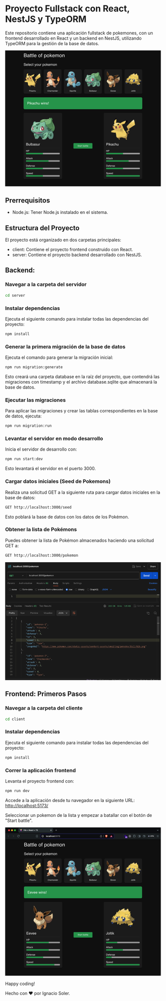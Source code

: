 # Proyecto Fullstack con React, NestJS y TypeORM

Este repositorio contiene una aplicación fullstack de pokemones, con un frontend desarrollado en React y un backend en NestJS, utilizando TypeORM para la gestión de la base de datos.

![alt text](project-screenshot.png)

## Prerrequisitos

- Node.js: Tener Node.js instalado en el sistema.

## Estructura del Proyecto

El proyecto está organizado en dos carpetas principales:

- client: Contiene el proyecto frontend construido con React.
- server: Contiene el proyecto backend desarrollado con NestJS.

## Backend:

### Navegar a la carpeta del servidor

```bash
cd server
```

### Instalar dependencias

Ejecuta el siguiente comando para instalar todas las dependencias del proyecto:

```bash
npm install
```

### Generar la primera migración de la base de datos

Ejecuta el comando para generar la migración inicial:

```bash
npm run migration:generate
```

Esto creará una carpeta database en la raíz del proyecto, que contendrá las migraciones con timestamp y el archivo database.sqlite que almacenará la base de datos.

### Ejecutar las migraciones

Para aplicar las migraciones y crear las tablas correspondientes en la base de datos, ejecuta:

```bash
npm run migration:run
```

### Levantar el servidor en modo desarrollo

Inicia el servidor de desarrollo con:

```bash
npm run start:dev
```

Esto levantará el servidor en el puerto 3000.

### Cargar datos iniciales (Seed de Pokemons)

Realiza una solicitud GET a la siguiente ruta para cargar datos iniciales en la base de datos:

```bash
GET http://localhost:3000/seed
```

Esto poblará la base de datos con los datos de los Pokémon.

### Obtener la lista de Pokémons

Puedes obtener la lista de Pokémon almacenados haciendo una solicitud GET a:

```bash
GET http://localhost:3000/pokemon
```
![alt text](backend-screenshot.png)


## Frontend: Primeros Pasos

### Navegar a la carpeta del cliente

```bash
cd client
```

### Instalar dependencias

Ejecuta el siguiente comando para instalar todas las dependencias del proyecto:

```bash
npm install
```

### Correr la aplicación frontend

Levanta el proyecto frontend con:

```bash
npm run dev
```

Accede a la aplicación desde tu navegador en la siguiente URL: [http://localhost:5173/](http://localhost:5173/)

Seleccionar un pokemon de la lista y empezar a batallar con el botón de "Start battle".

![alt text](<frontend-screenshot.png>)

Happy coding!

Hecho con ❤️ por Ignacio Soler.